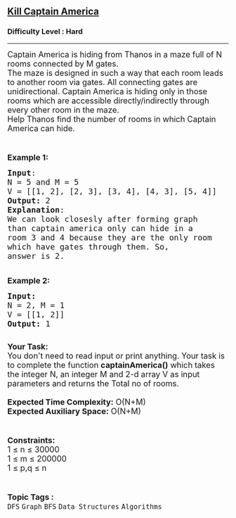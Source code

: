 <h2><a href="https://www.geeksforgeeks.org/problems/kill-captain-america0228/1">Kill Captain America</a></h2><h3>Difficulty Level : Hard</h3><hr><div class="problems_problem_content__Xm_eO"><p><span style="font-size:18px">Captain America is hiding from Thanos in a maze full of N rooms connected by M gates.<br>
The maze is designed in such a way that each room leads to another room via gates. All connecting gates are unidirectional.&nbsp;Captain America is hiding only in those rooms which are accessible directly/indirectly through every other room in the maze.<br>
Help Thanos find the number of rooms in which Captain America can hide.&nbsp;</span></p>

<p>&nbsp;</p>

<p><span style="font-size:18px"><strong>Example 1:</strong></span></p>

<pre><span style="font-size:18px"><strong>Input</strong>:
N = 5 and M = 5
V = [[1, 2], [2, 3], [3, 4], [4, 3], [5, 4]]
<strong>Output:</strong>&nbsp;2
<strong>Explanation</strong>:
<img alt="" src="https://media.geeksforgeeks.org/img-practice/ScreenShot2022-05-06at10-1651814266.png">
We can look closesly after forming graph 
than captain america only can hide in a 
room 3 and 4 because they are the only room 
which have gates through them. So,
answer is 2.

</span></pre>

<p><span style="font-size:18px"><strong>Example 2:</strong></span></p>

<pre><span style="font-size:18px"><strong>Input:</strong>
N = 2, M = 1
V = [[1, 2]]
<strong>Output: </strong>1
</span></pre>

<p><br>
<span style="font-size:18px"><strong>Your Task:&nbsp;&nbsp;</strong><br>
You don't need to read input or print anything. Your task is to complete the function&nbsp;<strong>captainAmerica()</strong>&nbsp;which takes the integer N, an integer M and 2-d array V&nbsp;as input parameters and returns the Total no of rooms.<br>
<br>
<strong>Expected Time Complexity:</strong> O(</span><span style="font-size:18px">N+M</span><span style="font-size:18px">)<br>
<strong>Expected Auxiliary Space:</strong> O(N+M)</span></p>

<p>&nbsp;</p>

<p><span style="font-size:18px"><strong>Constraints:</strong><br>
1 ≤ n ≤ 30000<br>
1 ≤ m ≤ 200000<br>
1 ≤ p,q ≤ n</span></p>
</div><br><p><span style=font-size:18px><strong>Topic Tags : </strong><br><code>DFS</code>&nbsp;<code>Graph</code>&nbsp;<code>BFS</code>&nbsp;<code>Data Structures</code>&nbsp;<code>Algorithms</code>&nbsp;